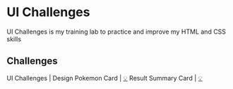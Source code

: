 # UI Challenges

UI Challenges is my training lab to practice and improve my HTML and CSS skills

## Challenges

UI Challenges                   |  Design
Pokemon Card                    |  [:bulb:](https://dribbble.com/shots/4619445-Charmeleon) 
Result Summary Card             |  [:bulb:](./results-summary-component/design/desktop-preview.jpg)




